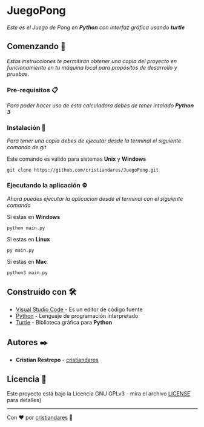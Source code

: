 # JuegoPong
_Este es el Juego de Pong en **Python** con interfaz gráfica usando **turtle**_

## Comenzando 🚀

_Estas instrucciones te permitirán obtener una copia del proyecto en funcionamiento en tu máquina local para propósitos de desarrollo y pruebas._

### Pre-requisitos 📋
_Para poder hacer uso de esta calculadora debes de tener intalado **Python 3**_

### Instalación 🔧

_Para tener una copia debes de ejecutar desde la terminal el siguiente comando de git_

Este comando es válido para sistemas **Unix** y **Windows**
```
git clone https://github.com/cristiandares/JuegoPong.git
```

### Ejecutando la aplicación ⚙️
_Ahora puedes ejecutar la aplicacion desde el terminal con el siguiente comando_

Si estas en **Windows**
```
python main.py
```

Si estas en **Linux**
```
py main.py
```

Si estas en **Mac**
```
python3 main.py
```

## Construido con 🛠️

* [Visual Studio Code ](https://code.visualstudio.com/) - Es un editor de código fuente
* [Python](https://www.python.org/) - Lenguaje de programación interpretado
* [Turtle](https://docs.python.org/3/library/turtle.html) - Biblioteca gráfica para **Python**


## Autores ✒️

* **Cristian Restrepo** - [cristiandares](https://github.com/cristiandares)


## Licencia 📄

Este proyecto está bajo la Licencia GNU GPLv3 - mira el archivo [LICENSE](https://choosealicense.com/licenses/gpl-3.0/) para detalles}

---
Con ❤️ por [cristiandares](https://github.com/cristiandares) 🐍
